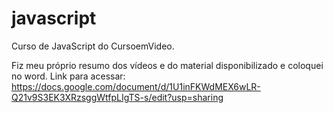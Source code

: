# javascript
 Curso de JavaScript do CursoemVideo.
 
 Fiz meu próprio resumo dos vídeos e do material disponibilizado e coloquei no word. Link para acessar: 
 https://docs.google.com/document/d/1U1inFKWdMEX6wLR-Q21v9S3EK3XRzsggWtfpLIgTS-s/edit?usp=sharing
